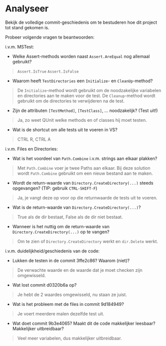 # Analyseer

Bekijk de volledige commit-geschiedenis om te bestuderen hoe dit project tot stand gekomen is.

Probeer volgende vragen te beantwoorden:

i.v.m. MSTest:

- Welke Assert-methods worden naast `Assert.AreEqual` nog allemaal gebruikt?

> `Assert.IsTrue` `Assert.IsFalse` 

- Waarom heeft `TestDirectories` een `Initialize`- en `CleanUp`-method?
> De `Initialize`-method wordt gebruikt om de noodzakelijke variabelen en directories aan te maken voor de test. De `Cleanup`-method wordt gebruikt om de directories te verwijderen na de test.

- Zijn de attributen `[TestMethod]`, `[TestClass]`, ... noodzakelijk? (Test uit!)

> Ja, zo weet QUnit welke methods en of classes hij moet testen.

- Wat is de shortcut om alle tests uit te voeren in VS?

> CTRL R, CTRL A  

i.v.m. Files en Directories:

- Wat is het voordeel van `Path.Combine` i.v.m. strings aan elkaar plakken?

> Met `Path.Combine` voer je twee Paths aan elkaar. Bij deze solution wordt `Path.Combine` gebruikt om een nieuw bestand aan te maken.

- Wordt de return-waarde van `Directory.CreateDirectory(...)` steeds opgevangen? (TIP: gebruik `CTRL-SHIFT-F`)

> Ja, je vangt deze op voor op die returnwaarde de tests uit te voeren.

- Wat is de return-waarde van `Directory.CreateDirectory(...)`?

> True als de dir bestaat, False als de dir niet bestaat.

- Wanneer is het nuttig om de return-waarde van `Directory.CreateDirectory(...)` op te vangen?

> Om te zien of `Directory.CreateDirectory` werkt en `dir.Delete` werkt.



i.v.m. duidelijkheid/geschiedenis van de code:

- Lukken de testen in de commit 3ffe2c86? Waarom (niet)?
> De verwachte waarde en de waarde dat je moet checken zijn omgewisseld.
- Wat lost commit d0320b6a op?
> Je hebt de 2 waardes omgewisseld, nu staan ze juist. 
- Wat is het probleem met de files in commit 9d184949?
> Je voert meerdere malen dezelfde test uit.
- Wat doet commit 9b3e4065? Maakt dit de code makkelijker leesbaar? Makkelijker uitbreidbaar?
> Veel meer variabelen, dus makkelijker uitbreidbaar.
